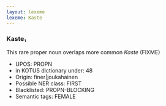```yaml
---
layout: lexeme
lexeme: Kaste
---
```


###  Kaste₁

This rare proper noun overlaps more common *Kaste* (FIXME)
* UPOS:  PROPN
* in KOTUS dictionary under:  48
* Origin:  finer|joukahainen
* Possible NER class:  FIRST
* Blacklisted:  PROPN-BLOCKING
* Semantic tags:  FEMALE

